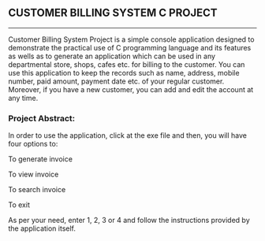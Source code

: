 ## CUSTOMER BILLING SYSTEM C PROJECT ##
---------------------------------------------------------------

Customer Billing System Project is a simple console application designed to demonstrate the practical use of C programming language and its features as wells as to generate an application which can be used in any departmental store, shops, cafes etc. for billing to the customer. You can use this application to keep the records such as name, address, mobile number, paid amount, payment date etc. of your regular customer. Moreover, if you have a new customer, you can add and edit the account at any time.

### Project Abstract: ###

In order to use the application, click at the exe file and then, you will have four options to:

To generate invoice

To view invoice

To search invoice

To exit

As per your need, enter 1, 2, 3 or 4 and follow the instructions provided by the application itself.
